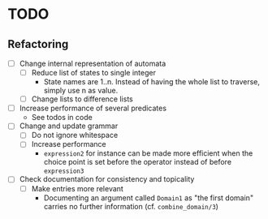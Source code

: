# TODO

## Refactoring

* [ ] Change internal representation of automata
  * [ ] Reduce list of states to single integer
    * State names are 1..n. Instead of having the whole list to traverse,
      simply use n as value.
  * [ ] Change lists to difference lists
* [ ] Increase performance of several predicates
  * See todos in code
* [ ] Change and update grammar
  * [ ] Do not ignore whitespace
  * [ ] Increase performance
    * `expression2` for instance can be made more efficient when the choice
      point is set before the operator instead of before `expression3`
* [ ] Check documentation for consistency and topicality
  * [ ] Make entries more relevant
    * Documenting an argument called `Domain1` as "the first domain" carries
      no further information (cf. `combine_domain/3`)
